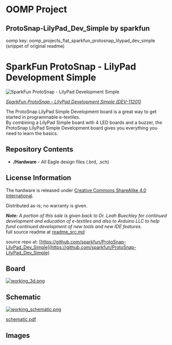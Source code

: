 # OOMP Project  
## ProtoSnap-LilyPad_Dev_Simple  by sparkfun  
  
oomp key: oomp_projects_flat_sparkfun_protosnap_lilypad_dev_simple  
(snippet of original readme)  
  
SparkFun ProtoSnap - LilyPad Development Simple  
================================================  
  
![SparkFun ProtoSnap - LilyPad Development Simple](https://cdn.sparkfun.com//assets/parts/6/7/6/9/11201-05.jpg)  
  
[*SparkFun ProtoSnap - LilyPad Development Simple (DEV-11201)*](https://www.sparkfun.com/products/11201)  
  
The ProtoSnap LilyPad Simple Development board is a great way to get started in programmable e-textiles.   
By combining a LilyPad Simple board with 4 LED boards and a buzzer, the ProtoSnap LilyPad Simple Development board gives you everything you need to learn the basics.   
  
Repository Contents  
-------------------  
  
* **/Hardware** - All Eagle design files (.brd, .sch)  
  
  
License Information  
-------------------  
The hardware is released under [Creative Commons ShareAlike 4.0 International](https://creativecommons.org/licenses/by-sa/4.0/).  
  
Distributed as-is; no warranty is given.  
  
_**Note:** A portion of this sale is given back to Dr. Leah Buechley for continued development and education of e-textiles and also to Arduino LLC to help fund continued development of new tools and new IDE features._  
  full source readme at [readme_src.md](readme_src.md)  
  
source repo at: [https://github.com/sparkfun/ProtoSnap-LilyPad_Dev_Simple](https://github.com/sparkfun/ProtoSnap-LilyPad_Dev_Simple)  
## Board  
  
[![working_3d.png](working_3d_600.png)](working_3d.png)  
## Schematic  
  
[![working_schematic.png](working_schematic_600.png)](working_schematic.png)  
  
[schematic pdf](working_schematic.pdf)  
## Images  
